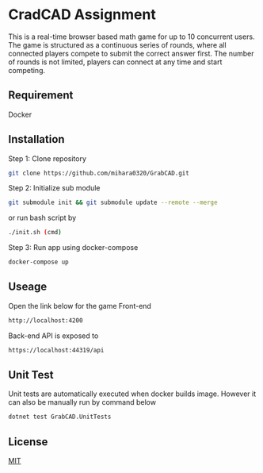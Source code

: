 # CradCAD Assignment

This is a real-time browser based math game for up to 10 
concurrent users. The game is structured as a continuous series of rounds, where all connected players compete to submit the correct answer first. The number of rounds is not limited, players can connect at any time and start competing.

## Requirement
Docker 

## Installation
Step 1: Clone repository
```bash
git clone https://github.com/mihara0320/GrabCAD.git
```
Step 2: Initialize sub module 
```bash
git submodule init && git submodule update --remote --merge
```
or run bash script by
```bash
./init.sh (cmd)
```

Step 3: Run app using docker-compose 
```bash
docker-compose up
```

## Useage
Open the link below for the game Front-end
```bash
http://localhost:4200
```
Back-end API is exposed to
```bash
https://localhost:44319/api
```

## Unit Test
Unit tests are automatically executed when docker builds image. However it can also be manually run by command below
```bash
dotnet test GrabCAD.UnitTests
```

## License
[MIT](https://choosealicense.com/licenses/mit/)
